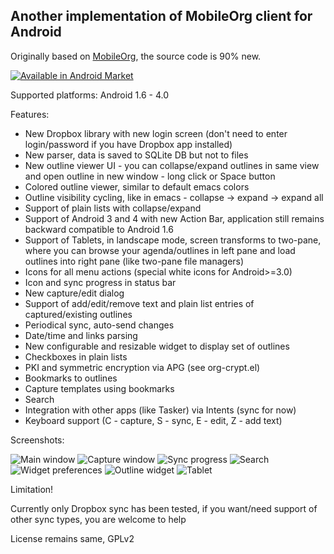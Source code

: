 ## Another implementation of MobileOrg client for Android ##

Originally based on [MobileOrg](https://github.com/matburt/mobileorg-android), the source code is 90% new.

<a href="http://market.android.com/details?id=com.matburt.mobileorg.ng">
  <img src="http://www.android.com/images/brand/60_avail_market_logo2.png"
       alt="Available in Android Market" />
</a>

Supported platforms: Android 1.6 - 4.0

Features:

* New Dropbox library with new login screen (don't need to enter login/password if you have Dropbox app installed)
* New parser, data is saved to SQLite DB but not to files
* New outline viewer UI - you can collapse/expand outlines in same view and open outline in new window - long click or Space button
* Colored outline viewer, similar to default emacs colors
* Outline visibility cycling, like in emacs - collapse -> expand -> expand all
* Support of plain lists with collapse/expand
* Support of Android 3 and 4 with new Action Bar, application still remains backward compatible to Android 1.6
* Support of Tablets, in landscape mode, screen transforms to two-pane, where you can browse your agenda/outlines in left pane and load outlines into right pane (like two-pane file managers)
* Icons for all menu actions (special white icons for Android>=3.0)
* Icon and sync progress in status bar
* New capture/edit dialog
* Support of add/edit/remove text and plain list entries of captured/existing outlines
* Periodical sync, auto-send changes
* Date/time and links parsing
* New configurable and resizable widget to display set of outlines
* Checkboxes in plain lists
* PKI and symmetric encryption via APG (see org-crypt.el)
* Bookmarks to outlines
* Capture templates using bookmarks
* Search
* Integration with other apps (like Tasker) via Intents (sync for now)
* Keyboard support (C - capture, S - sync, E - edit, Z - add text)

Screenshots:

![Main window](mobileorg-android/raw/master/src-img/ss-small/main.png) 
![Capture window](mobileorg-android/raw/master/src-img/ss-small/capture.png) 
![Sync progress](mobileorg-android/raw/master/src-img/ss-small/sync.png) 
![Search](mobileorg-android/raw/master/src-img/ss-small/search.png) 
![Widget preferences](mobileorg-android/raw/master/src-img/ss-small/widget_pref.png) 
![Outline widget](mobileorg-android/raw/master/src-img/ss-small/widget.png) 
![Tablet](mobileorg-android/raw/master/src-img/ss-small/tablet.png)

Limitation!

Currently only Dropbox sync has been tested, if you want/need support of other sync types, you are welcome to help

License remains same, GPLv2